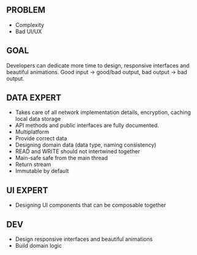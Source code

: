 ## PROBLEM

- Complexity
- Bad UI/UX

## GOAL

Developers can dedicate more time to design, responsive interfaces and beautiful animations. Good input -> good/bad output, bad output -> bad output.

## DATA EXPERT

- Takes care of all network implementation details, encryption, caching local data storage
- API methods and public interfaces are fully documented.
- Multiplatform
- Provide correct data
- Designing domain data (data type, naming consistency)
- READ and WRITE should not intertwined together
- Main-safe safe from the main thread
- Return stream
- Immutable by default

## UI EXPERT

- Designing UI components that can be composable together

## DEV

- Design responsive interfaces and beautiful animations
- Build domain logic
